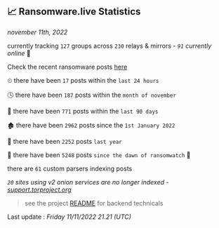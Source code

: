 
## 📈 Ransomware.live Statistics
_november 11th, 2022_

currently tracking `127` groups across `230` relays & mirrors - _`91` currently online_ 📡

Check the recent ransomware posts [here](https://www.ransomware.live/#/recentposts)


⏲ there have been `17` posts within the `last 24 hours`

🕓 there have been `187` posts within the `month of november`

📅 there have been `771` posts within the `last 90 days`

🏚 there have been `2962` posts since the `1st January 2022`

🚀 there have been `2252` posts `last year`

🦕 there have been `5248` posts `since the dawn of ransomwatch` 🐣

there are `61` custom parsers indexing posts

_`20` sites using v2 onion services are no longer indexed - [support.torproject.org](https://support.torproject.org/onionservices/v2-deprecation/)_

> see the project [README](https://github.com/jmousqueton/ransomwatch#readme) for backend technicals



Last update : _Friday 11/11/2022 21.21 (UTC)_

